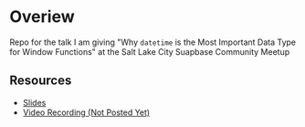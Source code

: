 # Overiew

Repo for the talk I am giving "Why `datetime` is the Most Important Data Type for Window Functions" at the Salt Lake City Suapbase Community Meetup

## Resources 

- [Slides](https://1drv.ms/p/s!AmCHr1R8KAix30k1LypT60PBnd-P?e=KrLEva)
- [Video Recording (Not Posted Yet)]()